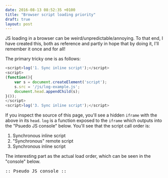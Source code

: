 ```yaml
---
date: 2016-08-13 08:52:35 +0100
title: "Browser script loading priority"
draft: true
layout: post
---
```


JS loading in a browser can be weird/unpredictable/annoying. To that end, I have
created this, both as reference and partly in hope that by doing it, I'll
remember it once and for all!

The primary tricky one is as follows:

```js
<script>log('1. Sync inline script');</script>
<script>
(function(){
    var s = document.createElement('script');
    s.src = '/js/log-example.js';
	document.head.appendChild(s);
}());
</script>
<script>log('3. Sync inline script');</script>
```

If you inspect the source of this page, you'll see a hidden `iframe` with the
above in its `head`. `log` is a function exposed to the `iframe` which outputs
into the "Psuedo JS console" below. You'll see that the script call order is:

 1. Synchronous inline script
 2. "Synchronous" remote script
 3. Synchronous inline script

The interesting part as the actual load order, which can be seen in the
"console" below.

<script src="/js/window.log.js"></script>
<iframe id="iframe-container" src="/html/iframe-example.html"></iframe>
<div id="iframe-console"><pre>:: Pseudo JS console ::</pre></div>



<style>
	iframe#iframe-container { display: none; }
</style>
<!-- <style> -->
<!-- #iframe-container { -->
<!-- 	display: none; -->
<!-- } -->
<!-- #iframe-console { -->
<!-- 	border: 1px solid red; -->
<!-- 	width: 100%; -->
<!-- 	height: 100px; -->
<!-- } -->
<!-- </style> -->
